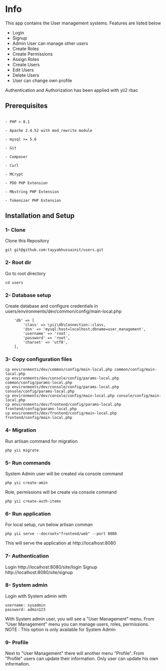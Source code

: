 
# Info

This app contains the User management systems. Features are listed below
- Login
- Signup
- Admin User can manage other users
- Create Roles
- Create Permissions
- Assign Roles
- Create Users
- Edit Users
- Delete Users
- User can change own profile

Authentication and Authorization has been applied with yii2 rbac

  
## Prerequisites

```

- PHP > 8.1

- Apache 2.4.52 with mod_rewrite module

- mysql >= 5.6

- Git

- Composer

- Curl

- MCrypt

- PDO PHP Extension

- Mbstring PHP Extension

- Tokenizer PHP Extension

```

## Installation and Setup

  

### 1- Clone

Clone this Repository

  

	git git@github.com:tayyabhussainit/users.git
  

### 2- Root dir

Go to root directory

    cd users

### 2- Database setup

Create database and configure credentials in 
users/environments/dev/common/config/main-local.php
  

        'db' => [
            'class' => \yii\db\Connection::class,
            'dsn' => 'mysql:host=localhost;dbname=user_management',
            'username' => 'root',
            'password' => 'root',
            'charset' => 'utf8',
        ],

### 3- Copy configuration files

    cp environments/dev/common/config/main-local.php common/config/main-local.php
    cp environments/dev/console/config/params-local.php common/config/params-local.php
    cp environments/dev/console/config/params-local.php console/config/params-local.php
    cp environments/dev/console/config/main-local.php console/config/main-local.php
    cp environments/dev/frontend/config/params-local.php frontend/config/params-local.php
    cp environments/dev/frontend/config/main-local.php frontend/config/main-local.php


### 4- Migration

Run artisan command for migration

	php yii migrate

### 5- Run commands
System Admin user will be created via console command

    php yii create-amin
Role, permissions will be create via console command

    php yii create-auth-items

### 6- Run application

For local setup, run below artisan comman

	php yii serve --docroot="frontend/web" --port 8080

This will serve the application at http://localhost:8080

### 7- Authentication

Login
    http://localhost:8080/site/login
Signup
    http://localhost:8080/site/signup

### 8- System admin

Login with System admin with

    username: sysadmin
    password: admin123
    
With System admin user, you will see a "User Management" menu.
From "User Management" menu you can manage users, roles, permissions.
NOTE : This option is only available for System Admin

### 9- Profile
Next to "User Management" there will another menu "Profile".
From "Profile" users can update their information. Only user can update his own information.
